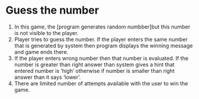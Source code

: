 # Guess the number



1. In this game, the [program generates random numbber]but this number is not visible to the player.<br>
2. Player tries to guess the number. If the player enters the same number that is generated by system then program displays the winning message and game ends there.<br>
3. If the player enters wrong number then that number is evaluated. If the number is greater than right answer than system gives a hint that entered number is ‘high’ otherwise if number is smaller than right answer than it says ‘lower’.<br>
4. There are limited number of attempts available with the user to win the game.
